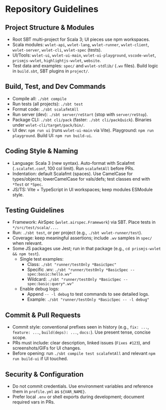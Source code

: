 # Repository Guidelines

## Project Structure & Modules
- Root SBT multi-project for Scala 3; UI pieces use npm workspaces.
- Scala modules: `wvlet-api`, `wvlet-lang`, `wvlet-runner`, `wvlet-client`, `wvlet-server`, `wvlet-cli`, `wvlet-spec` (tests).
- UI/Tools: `wvlet-ui`, `wvlet-ui-main`, `wvlet-ui-playground`, `vscode-wvlet`, `prismjs-wvlet`, `highlightjs-wvlet`, `website`.
- Test data and examples: `spec/` and `wvlet-stdlib/` (`.wv` files). Build logic in `build.sbt`, SBT plugins in `project/`.

## Build, Test, and Dev Commands
- Compile all: `./sbt compile`
- Run tests (all projects): `./sbt test`
- Format code: `./sbt scalafmtAll`
- Run server (dev): `./sbt server/reStart` (stop with `server/reStop`).
- Package CLI: `./sbt cli/pack` (faster: `./sbt cli/packQuick`). Binaries under `wvlet-cli/target/pack/bin/`.
- UI dev: `npm run ui` (runs `wvlet-ui-main` via Vite). Playground: `npm run playground`. Build UI: `npm run build-ui`.

## Coding Style & Naming
- Language: Scala 3 (new syntax). Auto-format with Scalafmt (`.scalafmt.conf`, 100 col limit). Run `scalafmtAll` before PRs.
- Indentation: default Scalafmt (spaces). Use CamelCase for types/objects; lowerCamelCase for vals/defs; test classes end with `*Test` or `*Spec`.
- JS/TS: Vite + TypeScript in UI workspaces; keep modules ESModule style.

## Testing Guidelines
- Framework: AirSpec (`wvlet.airspec.Framework`) via SBT. Place tests in `*/src/test/scala/...`.
- Run: `./sbt test`, or per project (e.g., `./sbt wvlet-runner/test`).
- Coverage: keep meaningful assertions; include `.wv` samples in `spec/` when relevant.
- Some JS packages use Jest; run in that package (e.g., `cd prismjs-wvlet && npm test`).
  - Single test examples:
    - Class: `./sbt "runner/testOnly *BasicSpec"`
    - Specific .wv: `./sbt "runner/testOnly *BasicSpec -- spec:basic:hello.wv"`
    - Wildcard: `./sbt "runner/testOnly *BasicSpec -- spec:basic:query*.wv"`
  - Enable debug logs:
    - Append `-- -l debug` to test commands to see detailed logs.
    - Example: `./sbt "runner/testOnly *BasicSpec -- -l debug"`

## Commit & Pull Requests
- Commit style: conventional prefixes seen in history (e.g., `fix: ...`, `feature: ...`, `build(deps): ...`, `docs:`). Use present tense, concise scope.
- PRs must include: clear description, linked issues (`Fixes #123`), and screenshots/GIFs for UI changes.
- Before opening: run `./sbt compile test scalafmtAll` and relevant `npm run build-ui` if UI touched.

## Security & Configuration
- Do not commit credentials. Use environment variables and reference them in `profile.yml` as `${VAR_NAME}`.
- Prefer local `.env` or shell exports during development; document required vars in PRs.
